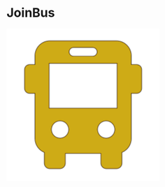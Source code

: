 # JoinBus

<div>
  <img  algin="center" src="https://github.com/otavio27/JoinBus/blob/master/front-end/JoinBus/src/assets/joinbus.png" style="width: 350px; height: 350px">
</div>
